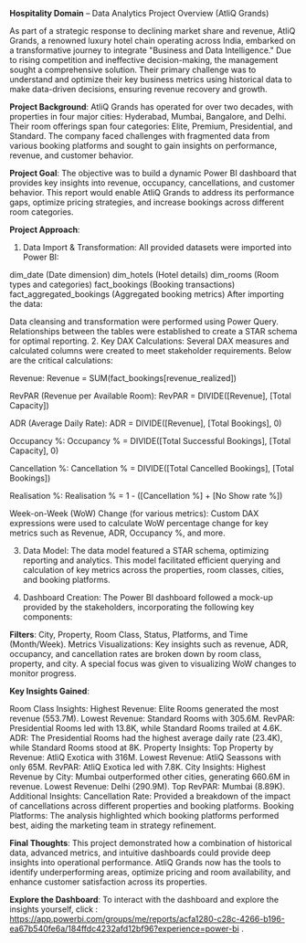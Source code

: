 **Hospitality Domain** – Data Analytics Project Overview (AtliQ Grands)

As part of a strategic response to declining market share and revenue, AtliQ Grands, a renowned luxury hotel chain operating across India, embarked on a transformative journey to integrate "Business and Data Intelligence." Due to rising competition and ineffective decision-making, the management sought a comprehensive solution. Their primary challenge was to understand and optimize their key business metrics using historical data to make data-driven decisions, ensuring revenue recovery and growth.

**Project Background**:
AtliQ Grands has operated for over two decades, with properties in four major cities: Hyderabad, Mumbai, Bangalore, and Delhi. Their room offerings span four categories: Elite, Premium, Presidential, and Standard. The company faced challenges with fragmented data from various booking platforms and sought to gain insights on performance, revenue, and customer behavior.

**Project Goal**:
The objective was to build a dynamic Power BI dashboard that provides key insights into revenue, occupancy, cancellations, and customer behavior. This report would enable AtliQ Grands to address its performance gaps, optimize pricing strategies, and increase bookings across different room categories.

**Project Approach**:
1. Data Import & Transformation:
All provided datasets were imported into Power BI:

dim_date (Date dimension)
dim_hotels (Hotel details)
dim_rooms (Room types and categories)
fact_bookings (Booking transactions)
fact_aggregated_bookings (Aggregated booking metrics)
After importing the data:

Data cleansing and transformation were performed using Power Query.
Relationships between the tables were established to create a STAR schema for optimal reporting.
2. Key DAX Calculations:
Several DAX measures and calculated columns were created to meet stakeholder requirements. Below are the critical calculations:

Revenue:
Revenue = SUM(fact_bookings[revenue_realized])

RevPAR (Revenue per Available Room):
RevPAR = DIVIDE([Revenue], [Total Capacity])

ADR (Average Daily Rate):
ADR = DIVIDE([Revenue], [Total Bookings], 0)

Occupancy %:
Occupancy % = DIVIDE([Total Successful Bookings], [Total Capacity], 0)

Cancellation %:
Cancellation % = DIVIDE([Total Cancelled Bookings], [Total Bookings])

Realisation %:
Realisation % = 1 - ([Cancellation %] + [No Show rate %])

Week-on-Week (WoW) Change (for various metrics): Custom DAX expressions were used to calculate WoW percentage change for key metrics such as Revenue, ADR, Occupancy %, and more.

3. Data Model:
The data model featured a STAR schema, optimizing reporting and analytics. This model facilitated efficient querying and calculation of key metrics across the properties, room classes, cities, and booking platforms.

4. Dashboard Creation:
The Power BI dashboard followed a mock-up provided by the stakeholders, incorporating the following key components:

**Filters**: City, Property, Room Class, Status, Platforms, and Time (Month/Week).
Metrics Visualizations: Key insights such as revenue, ADR, occupancy, and cancellation rates are broken down by room class, property, and city. A special focus was given to visualizing WoW changes to monitor progress.

**Key Insights Gained**:

Room Class Insights:
Highest Revenue: Elite Rooms generated the most revenue (553.7M).
Lowest Revenue: Standard Rooms with 305.6M.
RevPAR: Presidential Rooms led with 13.8K, while Standard Rooms trailed at 4.6K.
ADR: The Presidential Rooms had the highest average daily rate (23.4K), while Standard Rooms stood at 8K.
Property Insights:
Top Property by Revenue: AtliQ Exotica with 316M.
Lowest Revenue: AtliQ Seassons with only 65M.
RevPAR: AtliQ Exotica led with 7.8K.
City Insights:
Highest Revenue by City: Mumbai outperformed other cities, generating 660.6M in revenue.
Lowest Revenue: Delhi (290.9M).
Top RevPAR: Mumbai (8.89K).
Additional Insights:
Cancellation Rate: Provided a breakdown of the impact of cancellations across different properties and booking platforms.
Booking Platforms: The analysis highlighted which booking platforms performed best, aiding the marketing team in strategy refinement.

**Final Thoughts**:
This project demonstrated how a combination of historical data, advanced metrics, and intuitive dashboards could provide deep insights into operational performance. AtliQ Grands now has the tools to identify underperforming areas, optimize pricing and room availability, and enhance customer satisfaction across its properties.

**Explore the Dashboard**:
To interact with the dashboard and explore the insights yourself, click : https://app.powerbi.com/groups/me/reports/acfa1280-c28c-4266-b196-ea67b540fe6a/184ffdc4232afd12bf96?experience=power-bi .
